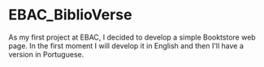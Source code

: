 # EBAC_BiblioVerse
As my first project at EBAC, I decided to develop a simple Booktstore web page.
In the first moment I will develop it in English and then I'll have a version in Portuguese.
